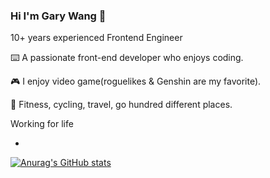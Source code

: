 ### Hi I'm Gary Wang 👋

10+ years experienced Frontend Engineer 

⌨️ A passionate front-end developer who enjoys coding.

🎮 I enjoy video game(roguelikes & Genshin are my favorite).

🚴 Fitness, cycling, travel, go hundred different places.


Working for life

- 


[![Anurag's GitHub stats](https://github-readme-stats.vercel.app/api?username=Garyxiwang)](https://github.com/anuraghazra/github-readme-stats)
